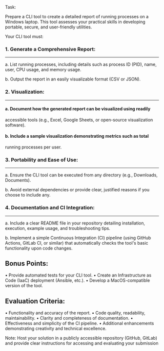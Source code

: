 Task:

Prepare a CLI tool to create a detailed report of running processes on a Windows laptop.
This tool assesses your practical skills in developing portable, secure, and user-friendly
utilities.

Your CLI tool must:

### 1. Generate a Comprehensive Report:
-----------------------------------

a. List running processes, including details such as process ID (PID), name,
user, CPU usage, and memory usage.

b. Output the report in an easily visualizable format (CSV or JSON).

### 2. Visualization:
-----------------

#### a. Document how the generated report can be visualized using readily
accessible tools (e.g., Excel, Google Sheets, or open-source visualization
software).

#### b. Include a sample visualization demonstrating metrics such as total
running processes per user.

### 3. Portability and Ease of Use:
-------------------------------

a. Ensure the CLI tool can be executed from any directory (e.g., Downloads,
Documents).

b. Avoid external dependencies or provide clear, justified reasons if you
choose to include any.

### 4. Documentation and CI Integration:
------------------------------------

a. Include a clear README file in your repository detailing installation,
execution, example usage, and troubleshooting tips.

b. Implement a simple Continuous Integration (CI) pipeline (using GitHub
Actions, GitLab CI, or similar) that automatically checks the tool's basic
functionality upon code changes.

Bonus Points:
-------------
• Provide automated tests for your CLI tool.
• Create an Infrastructure as Code (IaaC) deployment (Ansible, etc.).
• Develop a MacOS-compatible version of the tool.

Evaluation Criteria:
--------------------
• Functionality and accuracy of the report.
• Code quality, readability, maintainability.
• Clarity and completeness of documentation.
• Effectiveness and simplicity of the CI pipeline.
• Additional enhancements demonstrating creativity and technical excellence.

Note: 
Host your solution in a publicly accessible repository (GitHub, GitLab) and
provide clear instructions for accessing and evaluating your submission